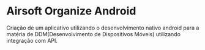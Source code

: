 # Airsoft Organize Android

Criação de um aplicativo utilizando o desenvolvimento nativo android para a matéria de DDM(Desenvolvimento de Dispositivos Móveis) utilizando integração com API.
